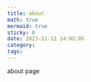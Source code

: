 ```yaml
---
title: about
math: true
mermaid: true
sticky: 0
date: 2023-11-12 14:02:05
category:
tags:
---
```


about page